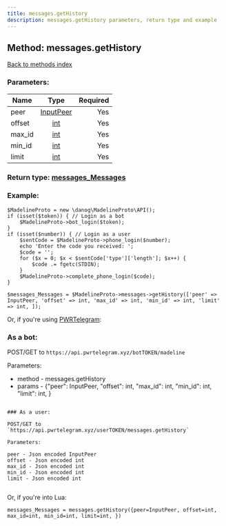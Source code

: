 ```yaml
---
title: messages.getHistory
description: messages.getHistory parameters, return type and example
---
```

## Method: messages.getHistory  
[Back to methods index](index.md)


### Parameters:

| Name     |    Type       | Required |
|----------|:-------------:|---------:|
|peer|[InputPeer](../types/InputPeer.md) | Yes|
|offset|[int](../types/int.md) | Yes|
|max\_id|[int](../types/int.md) | Yes|
|min\_id|[int](../types/int.md) | Yes|
|limit|[int](../types/int.md) | Yes|


### Return type: [messages\_Messages](../types/messages_Messages.md)

### Example:


```
$MadelineProto = new \danog\MadelineProto\API();
if (isset($token)) { // Login as a bot
    $MadelineProto->bot_login($token);
}
if (isset($number)) { // Login as a user
    $sentCode = $MadelineProto->phone_login($number);
    echo 'Enter the code you received: ';
    $code = '';
    for ($x = 0; $x < $sentCode['type']['length']; $x++) {
        $code .= fgetc(STDIN);
    }
    $MadelineProto->complete_phone_login($code);
}

$messages_Messages = $MadelineProto->messages->getHistory(['peer' => InputPeer, 'offset' => int, 'max_id' => int, 'min_id' => int, 'limit' => int, ]);
```

Or, if you're using [PWRTelegram](https://pwrtelegram.xyz):

### As a bot:

POST/GET to `https://api.pwrtelegram.xyz/botTOKEN/madeline`

Parameters:

* method - messages.getHistory
* params - {"peer": InputPeer, "offset": int, "max_id": int, "min_id": int, "limit": int, }

```

### As a user:

POST/GET to `https://api.pwrtelegram.xyz/userTOKEN/messages.getHistory`

Parameters:

peer - Json encoded InputPeer
offset - Json encoded int
max_id - Json encoded int
min_id - Json encoded int
limit - Json encoded int


```

Or, if you're into Lua:

```
messages_Messages = messages.getHistory({peer=InputPeer, offset=int, max_id=int, min_id=int, limit=int, })
```

